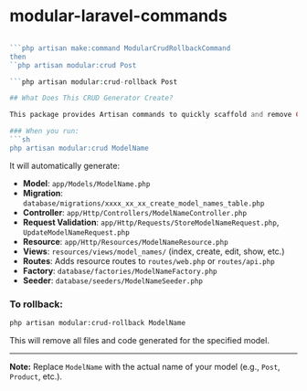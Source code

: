 # modular-laravel-commands
```php artisan make:command ModularCrudCommand

```php artisan make:command ModularCrudRollbackCommand
then
``php artisan modular:crud Post

```php artisan modular:crud-rollback Post

## What Does This CRUD Generator Create?

This package provides Artisan commands to quickly scaffold and remove CRUD (Create, Read, Update, Delete) functionality for any model in your Laravel application.

### When you run:
```sh
php artisan modular:crud ModelName
```
It will automatically generate:

- **Model**: `app/Models/ModelName.php`
- **Migration**: `database/migrations/xxxx_xx_xx_create_model_names_table.php`
- **Controller**: `app/Http/Controllers/ModelNameController.php`
- **Request Validation**: `app/Http/Requests/StoreModelNameRequest.php`, `UpdateModelNameRequest.php`
- **Resource**: `app/Http/Resources/ModelNameResource.php`
- **Views**: `resources/views/model_names/` (index, create, edit, show, etc.)
- **Routes**: Adds resource routes to `routes/web.php` or `routes/api.php`
- **Factory**: `database/factories/ModelNameFactory.php`
- **Seeder**: `database/seeders/ModelNameSeeder.php`

### To rollback:
```sh
php artisan modular:crud-rollback ModelName
```
This will remove all files and code generated for the specified model.

---

**Note:** Replace `ModelName` with the actual name of your model (e.g., `Post`, `Product`, etc.).
